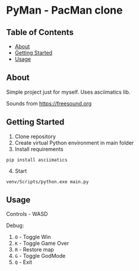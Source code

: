 # PyMan - PacMan clone

## Table of Contents

- [About](#about)
- [Getting Started](#getting_started)
- [Usage](#usage)

## About <a name = "about"></a>

Simple project just for myself. Uses asciimatics lib. 

Sounds from https://freesound.org

## Getting Started <a name = "getting_started"></a>
1. Clone repository
2. Create virtual Python environment in main folder
3. Install requirements
```
pip install asciimatics
```
4. Start 
```
venv/Scripts/python.exe main.py
```


## Usage <a name = "usage"></a>

Controls - WASD

Debug:
1. `O` - Toggle Win
2. `K` - Toggle Game Over
3. `R` - Restore map
4. `G` - Toggle GodMode
5. `Q` - Exit 
